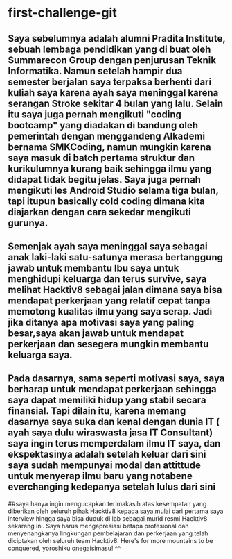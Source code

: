 # first-challenge-git

[//]: # (Ceritakan sedikit tentang latar belakangmu seperti pendidikan terakhir atau pekerjaan sebelumnya)
## Saya sebelumnya adalah alumni Pradita Institute, sebuah lembaga pendidikan yang di buat oleh Summarecon Group dengan penjurusan Teknik Informatika. Namun setelah hampir dua semester berjalan saya terpaksa berhenti dari kuliah saya karena ayah saya meninggal karena serangan Stroke sekitar 4 bulan yang lalu. Selain itu saya juga pernah mengikuti "coding bootcamp" yang diadakan di bandung oleh pemerintah dengan menggandeng Alkademi bernama SMKCoding, namun mungkin karena saya masuk di batch pertama struktur dan kurikulumnya kurang baik sehingga ilmu yang didapat tidak begitu jelas. Saya juga pernah mengikuti les Android Studio selama tiga bulan, tapi itupun basically cold coding dimana kita diajarkan dengan cara sekedar mengikuti gurunya.

[//]: # (Motivasi apa yang mendorongmu untuk ikut program coding bootcamp di Hacktiv8?)
## Semenjak ayah saya meninggal saya sebagai anak laki-laki satu-satunya merasa bertanggung jawab untuk membantu Ibu saya untuk menghidupi keluarga dan terus survive, saya melihat Hacktiv8 sebagai jalan dimana saya bisa mendapat perkerjaan yang relatif cepat tanpa memotong kualitas ilmu yang saya serap. Jadi jika ditanya apa motivasi saya yang paling besar,saya akan jawab untuk mendapat perkerjaan dan sesegera mungkin membantu keluarga saya.

[//]: # (Beri tahu kami, apa yang ingin kamu dapatkan di Hacktiv8 dan apa yang ingin kamu capai setelah lulus dari sini?)
## Pada dasarnya, sama seperti motivasi saya, saya berharap untuk mendapat perkerjaan sehingga saya dapat memiliki hidup yang stabil secara finansial. Tapi dilain itu, karena memang dasarnya saya suka dan kenal dengan dunia IT ( ayah saya dulu wiraswasta jasa IT Consultant) saya ingin terus memperdalam ilmu IT saya, dan ekspektasinya adalah setelah keluar dari sini saya sudah mempunyai modal dan attittude untuk menyerap ilmu baru yang notabene everchanging kedepanya setelah lulus dari sini

[//]: # (Apakah ada hal lain yang ingin disampaikan? Bila ada, kamu bebas untuk menuliskannya)
##saya hanya ingin mengucapkan terimakasih atas kesempatan yang diberikan oleh seluruh pihak Hacktiv8 kepada saya mulai dari pertama saya interview hingga saya bisa duduk di lab sebagai murid resmi Hacktiv8 sekarang ini. Saya harus mengapresiasi betapa profesional dan menyenangkanya lingkungan pembelajaran dan perkerjaan yang telah diciptakan oleh seluruh team Hacktiv8. Here's for more mountains to be conquered, yoroshiku onegaisimasu! ^^
